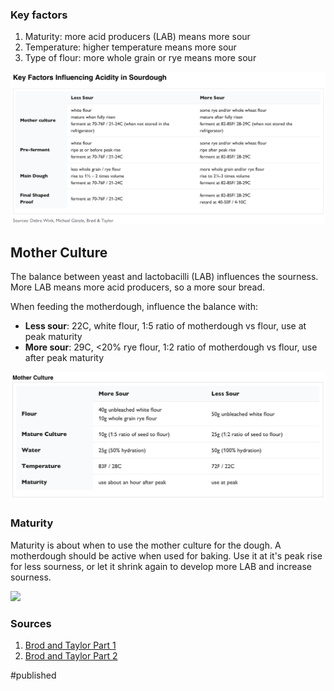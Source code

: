 ### Key factors
1. Maturity: more acid producers (LAB) means more sour
2. Temperature: higher temperature means more sour
3. Type of flour: more whole grain or rye means more sour

![](./sourdough-acidity-key-factors.png)

## Mother Culture
The balance between yeast and lactobacilli (LAB) influences the sourness. More LAB means more acid producers, so a more sour bread.

When feeding the motherdough, influence the balance with: 
* **Less sour**: 22C, white flour, 1:5 ratio of motherdough vs flour, use at peak maturity
* **More sour**: 29C, <20% rye flour, 1:2 ratio of motherdough vs flour, use after peak maturity

![](./sourdough-mother-dough-sourness.png)

### Maturity
Maturity is about when to use the mother culture for the dough. A motherdough should be active when used for baking. Use it at it's peak rise for less sourness, or let it shrink again to develop more LAB and increase sourness.

![](./sourdough-maturity-time-populations.jpg)

### Sources
1. [Brod and Taylor Part 1](https://brodandtaylor.com/blogs/recipes/make-sourdough-more-sour)
2. [Brod and Taylor Part 2](https://brodandtaylor.com/blogs/recipes/make-sourdough-more-or-less-sour-part-2)

#published 